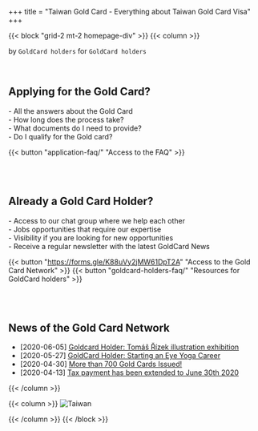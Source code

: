 +++
title = "Taiwan Gold Card - Everything about Taiwan Gold Card Visa"
+++

{{< block "grid-2 mt-2 homepage-div" >}}
{{< column >}}

by `GoldCard holders` for `GoldCard holders`

<br>





## <i class="uil uil-question-circle"></i> Applying for the Gold Card?
<div class="list-q">
- All the answers about the Gold Card<br>
- How long does the process take?<br>
- What documents do I need to provide?<br>
- Do I qualify for the Gold card?<br>

</div>

{{< button "application-faq/" "Access to the FAQ" >}} 

<br>
<br>


## <i class="uil uil-trophy"></i> Already a Gold Card Holder?
<div class="list-q">
- Access to our chat group where we help each other<br>
- Jobs opportunities that require our expertise<br>
- Visibility if you are looking for new opportunities<br>
- Receive a regular newsletter with the latest GoldCard News<br>

{{< button "https://forms.gle/K88uVy2jMW61DpT2A" "Access to the Gold Card Network" >}}
{{< button "goldcard-holders-faq/" "Resources for GoldCard holders" >}}

</div>

<br>
<br>



## <i class="uil uil-newspaper"></i> News of the Gold Card Network
- [2020-06-05] [Goldcard Holder: Tomáš Řízek illustration exhibition](https://99dac.com/exhibition-detail.php?id=140)
- [2020-05-27] [GoldCard Holder: Starting an Eye Yoga Career](https://meet.bnext.com.tw/intl/articles/view/46488)
- [2020-04-30] [More than 700 Gold Cards Issued!](https://foreigntalentact.ndc.gov.tw/en/News_Content.aspx?n=F0746484B877D582&s=91B121FE3FA7C24D)
- [2020-04-13] [Tax payment has been extended to June 30th 2020](https://home.kpmg/us/en/home/insights/2020/04/tnf-taiwan-tax-return-tax-payment-deadlines-extended-covid-19.html)




{{< /column >}}

{{< column >}}
![Taiwan](./images/taiwan-unsplash.jpeg)

{{< /column >}}
{{< /block >}}
